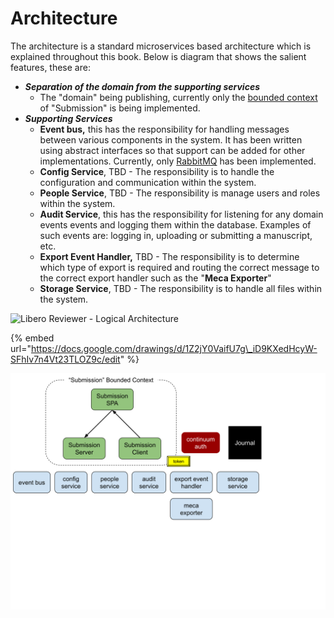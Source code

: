 # Architecture

The architecture is a standard microservices based architecture which is explained throughout this book. Below is diagram that shows the salient features, these are:

* _**Separation of the domain from the supporting services**_
  * The "domain" being publishing, currently only the [bounded context](https://martinfowler.com/bliki/BoundedContext.html) of "Submission" is being implemented.
* _**Supporting Services**_
  * **Event bus,** this has the responsibility for handling messages between various components in the system. It has been written using abstract interfaces so that support can be added for other implementations. Currently, only [RabbitMQ](https://www.rabbitmq.com/) has been implemented.
  * **Config Service**, TBD - The responsibility is to handle the configuration and communication within the system.
  * **People Service**, TBD - The responsibility is manage users and roles within the system.
  * **Audit Service**, this has the responsibility for listening for any domain events events and logging them within the database. Examples of such events are: logging in, uploading or submitting a manuscript, etc.
  * **Export Event Handler,** TBD - The responsibility is to determine which type of export is required and routing the correct message to the correct export handler such as the "**Meca Exporter**"
  * **Storage Service**, TBD - The responsibility is to handle all files within the system.

![Libero Reviewer - Logical Architecture](https://docs.google.com/drawings/u/0/d/s6yoKEMKyqfZUUbCHVbuZgA/image?w=643&h=379&rev=442&ac=1&parent=1tLi5QxH44_yP-TyG9HQTSPablYJRiMXTWwTrr_1mFHE)

{% embed url="https://docs.google.com/drawings/d/1Z2jY0VaifU7g\_iD9KXedHcyW-SFhIv7n4Vt23TLOZ9c/edit" %}

![](.gitbook/assets/logical-architecture-overview.svg)

